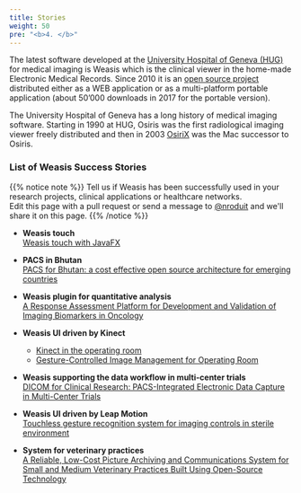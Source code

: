```yaml
---
title: Stories
weight: 50
pre: "<b>4. </b>"
---
```


The latest software developed at the <a target="_blank" href="https://www.hug-ge.ch/">University Hospital of Geneva (HUG)</a> for medical imaging is Weasis which is the clinical viewer in the home-made Electronic Medical Records. Since 2010 it is an <a target="_blank" href="https://github.com/nroduit/Weasis/">open source project</a> distributed either as a WEB application or as a multi-platform portable application (about 50’000 downloads in 2017 for the portable version).

The University Hospital of Geneva has a long history of medical imaging software. Starting in 1990 at HUG, Osiris was the first radiological imaging viewer freely distributed and then in 2003 <a target="_blank" href="http://www.osirix-viewer.com/about/story/">OsiriX</a> was the Mac successor to Osiris.

### List of Weasis Success Stories

{{% notice note %}}
Tell us if Weasis has been successfully used in your research projects, clinical applications or healthcare networks.<br>
Edit this page with a pull request or send a message to <a target="_blank" href="https://github.com/nroduit">@nroduit</a> and we'll share it on this page.
{{% /notice %}}

- **Weasis touch**<br>
[Weasis touch with JavaFX](../tutorials/touch)

- **PACS in Bhutan**<br>
<a target="_blank" href="https://link.springer.com/article/10.1007%2Fs13244-016-0512-7">PACS for Bhutan: a cost effective open source architecture for emerging countries</a>

- **Weasis plugin for quantitative analysis**<br>
<a target="_blank" href="http://tomography.org/volume-2/issue-4-december/research-articles/j-tom-2016-00223">A Response Assessment Platform for Development and Validation of Imaging Biomarkers in Oncology</a>

- **Weasis UI driven by Kinect**
   - <a target="_blank" href="https://www.youtube.com/watch?v=AeS12uMKvrE">Kinect in the operating room</a>
   - <a target="_blank" href="https://www.ncbi.nlm.nih.gov/pmc/articles/PMC4833285/">Gesture-Controlled Image Management for Operating Room</a>

- **Weasis supporting the data workflow in multi-center trials**<br>
<a target="_blank" href="https://www.ncbi.nlm.nih.gov/pmc/articles/PMC4570903/">DICOM for Clinical Research: PACS-Integrated Electronic Data Capture in Multi-Center Trials</a>

- **Weasis UI driven by Leap Motion**<br>
<a target="_blank" href="https://open.library.ubc.ca/cIRcle/collections/ubctheses/24/items/1.0167492">Touchless gesture recognition system for imaging controls in sterile environment</a>

- **System for veterinary practices**<br>
<a target="_blank" href="https://www.ncbi.nlm.nih.gov/pmc/articles/PMC4171423/">A Reliable, Low-Cost Picture Archiving and Communications System for Small and Medium Veterinary Practices Built Using Open-Source Technology</a>
